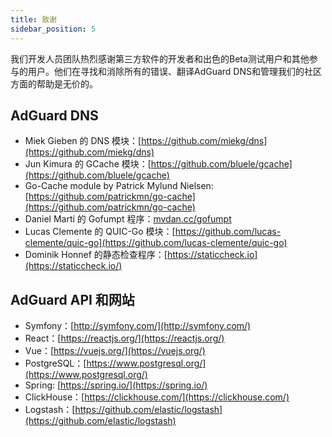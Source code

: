 ```yaml
---
title: 致谢
sidebar_position: 5
---
```


我们开发人员团队热烈感谢第三方软件的开发者和出色的Beta测试用户和其他参与的用户。他们在寻找和消除所有的错误、翻译AdGuard DNS和管理我们的社区方面的帮助是无价的。

## AdGuard DNS

* Miek Gieben 的 DNS 模块：[https://github.com/miekg/dns](https://github.com/miekg/dns)
* Jun Kimura 的 GCache 模块：[https://github.com/bluele/gcache](https://github.com/bluele/gcache)
* Go-Cache module by Patrick Mylund Nielsen: [https://github.com/patrickmn/go-cache](https://github.com/patrickmn/go-cache)
* Daniel Martí 的 Gofumpt 程序：[mvdan.cc/gofumpt](https://github.com/mvdan/gofumpt)
* Lucas Clemente 的 QUIC-Go 模块：[https://github.com/lucas-clemente/quic-go](https://github.com/lucas-clemente/quic-go)
* Dominik Honnef 的静态检查程序：[https://staticcheck.io](https://staticcheck.io/)

## AdGuard API 和网站

* Symfony：[http://symfony.com/](http://symfony.com/)
* React：[https://reactjs.org/](https://reactjs.org/)
* Vue：[https://vuejs.org/](https://vuejs.org/)
* PostgreSQL：[https://www.postgresql.org/](https://www.postgresql.org/)
* Spring: [https://spring.io/](https://spring.io/)
* ClickHouse：[https://clickhouse.com/](https://clickhouse.com/)
* Logstash：[https://github.com/elastic/logstash](https://github.com/elastic/logstash)
